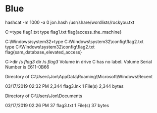 # Blue

hashcat -m 1000 -a 0 jon.hash /usr/share/wordlists/rockyou.txt


C:\>type flag1.txt
type flag1.txt
flag{access_the_machine}


C:\Windows\system32>type C:\Windows\system32\config\flag2.txt                                           
type C:\Windows\system32\config\flag2.txt
flag{sam_database_elevated_access}


C:\>dir /s *flag3*
dir /s *flag3*
 Volume in drive C has no label.
 Volume Serial Number is E611-0B66

 Directory of C:\Users\Jon\AppData\Roaming\Microsoft\Windows\Recent

03/17/2019  02:32 PM             2,344 flag3.lnk
               1 File(s)          2,344 bytes

 Directory of C:\Users\Jon\Documents

03/17/2019  02:26 PM                37 flag3.txt
               1 File(s)             37 bytes

